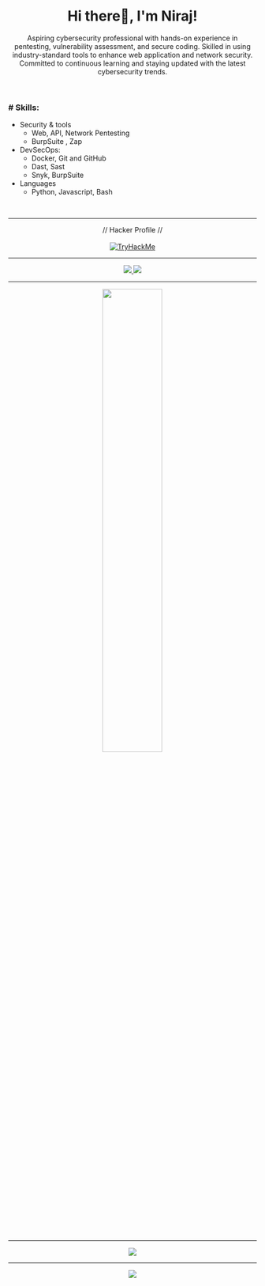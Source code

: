 ### <h1 align="center">Hi there👋, I'm <a>Niraj</a>!</h1>


<p align="center">
  Aspiring cybersecurity professional with hands-on experience in pentesting, vulnerability assessment, and secure coding. Skilled in using industry-standard tools to enhance web application and network security. Committed to continuous learning and staying updated with the latest cybersecurity trends.
</p>


<br/>

### # Skills: 
- Security & tools
  - Web, API, Network Pentesting
  - BurpSuite , Zap
- DevSecOps:
  - Docker, Git and GitHub
  - Dast, Sast
  - Snyk, BurpSuite 
- Languages
  - Python, Javascript, Bash

<br/>

---

<div align="center">
  // Hacker Profile // <br/> <br/>
  <a href="https://tryhackme.com/p/nirajkm"> 
    <img src="https://tryhackme-badges.s3.amazonaws.com/nirajkm.png" alt="TryHackMe">
  </a>
</div>

---


<!-- --- -->

<div align="center">

  <a href="https://www.linkedin.com/in/nirajkumarmahto/">
    <img src="https://img.shields.io/badge/LinkedIn-0077B5?style=for-the-badge&logo=linkedin&logoColor=white">
  </a> 
<a href="https://nirajkm.medium.com/">
   <img src="https://img.shields.io/badge/Medium-12100E?style=for-the-badge&logo=medium&logoColor=white">
  </a>

---
<p align="center">
  <img width="49%" src="https://github-readme-streak-stats.herokuapp.com/?user=nirajnkm&theme=dark&count_private=true" />
</p>

---

![](https://github-profile-trophy.vercel.app/?username=nirajnkm&theme=onedark&no-frame=true)

---
<a href="https://visitcount.itsvg.in">
  <img src="https://visitcount.itsvg.in/api?id=nirajnkm&label=Profile%20Views&color=12&icon=2&pretty=false" />
</a>
